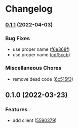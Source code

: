 # Changelog

### [0.1.1](https://www.github.com/brokeyourbike/tingg-api-client-php/compare/v0.1.0...v0.1.1) (2022-04-03)


### Bug Fixes

* use proper name ([f6e368f](https://www.github.com/brokeyourbike/tingg-api-client-php/commit/f6e368f16604570316a92bd52399d4dab9bad882))
* use proper name ([cdf5ccb](https://www.github.com/brokeyourbike/tingg-api-client-php/commit/cdf5ccbbba4fe723bba6a73eaa3fc79c95509614))


### Miscellaneous Chores

* remove dead code ([6c515f3](https://www.github.com/brokeyourbike/tingg-api-client-php/commit/6c515f336b1be9b1b8ada8b1879593fdfb5ea3c8))

## 0.1.0 (2022-03-23)


### Features

* add client ([5590379](https://www.github.com/brokeyourbike/tingg-api-client-php/commit/5590379b2be67854768ec966e7e96f0feef4c676))
